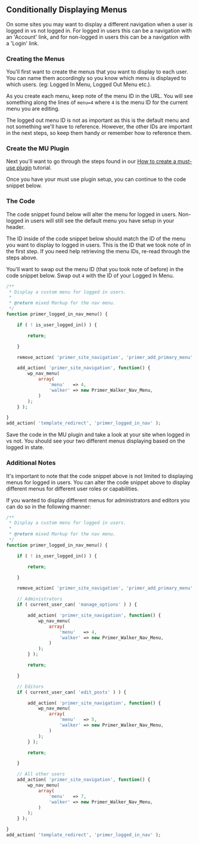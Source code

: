 ## Conditionally Displaying Menus

On some sites you may want to display a different navigation when a user is logged in vs not logged in. For logged in users this can be a navigation with an 'Account' link, and for non-logged in users this can be a navigation with a 'Login' link.

### Creating the Menus

You'll first want to create the menus that you want to display to each user. You can name them accordingly so you know which menu is displayed to which users. (eg: Logged In Menu, Logged Out Menu etc.).

As you create each menu, keep note of the menu ID in the URL. You will see something along the lines of `menu=4` where `4` is the menu ID for the current menu you are editing.

The logged out menu ID is not as important as this is the default menu and not something we'll have to reference. However, the other IDs are important in the next steps, so keep them handy or remember how to reference them.

### Create the MU Plugin

Next you'll want to go through the steps found in our [How to create a must-use plugin](/mu-plugin.html) tutorial.

Once you have your must use plugin setup, you can continue to the code snippet below.

### The Code

The code snippet found below will alter the menu for logged in users. Non-logged in users will still see the default menu you have setup in your header.

The ID inside of the code snippet below should match the ID of the menu you want to display to logged in users. This is the ID that we took note of in the first step. If you need help retrieving the menu IDs, re-read through the steps above.

You'll want to swap out the menu ID (that you took note of before) in the code snippet below. Swap out `4` with the ID of your Logged In Menu.

```php
/**
 * Display a custom menu for logged in users.
 *
 * @return mixed Markup for the nav menu.
 */
function primer_logged_in_nav_menu() {

	if ( ! is_user_logged_in() ) {

		return;

	}

	remove_action( 'primer_site_navigation', 'primer_add_primary_menu' );

	add_action( 'primer_site_navigation', function() {
		wp_nav_menu(
			array(
				'menu'   => 4,
				'walker' => new Primer_Walker_Nav_Menu,
			)
		);
	} );

}
add_action( 'template_redirect', 'primer_logged_in_nav' );
```

Save the code in the MU plugin and take a look at your site when logged in vs not. You should see your two different menus displaying based on the logged in state.

### Additional Notes

It's important to note that the code snippet above is not limited to displaying menus for logged in users. You can alter the code snippet above to display different menus for different user roles or capabilities.

If you wanted to display different menus for administrators and editors you can do so in the following manner:

```php
/**
 * Display a custom menu for logged in users.
 *
 * @return mixed Markup for the nav menu.
 */
function primer_logged_in_nav_menu() {

	if ( ! is_user_logged_in() ) {

		return;

	}

	remove_action( 'primer_site_navigation', 'primer_add_primary_menu' );

	// Administrators
	if ( current_user_can( 'manage_options' ) ) {

		add_action( 'primer_site_navigation', function() {
			wp_nav_menu(
				array(
					'menu'   => 4,
					'walker' => new Primer_Walker_Nav_Menu,
				)
			);
		} );

		return;

	}

	// Editors
	if ( current_user_can( 'edit_posts' ) ) {

		add_action( 'primer_site_navigation', function() {
			wp_nav_menu(
				array(
					'menu'   => 5,
					'walker' => new Primer_Walker_Nav_Menu,
				)
			);
		} );

		return;

	}

	// All other users
	add_action( 'primer_site_navigation', function() {
		wp_nav_menu(
			array(
				'menu'   => 7,
				'walker' => new Primer_Walker_Nav_Menu,
			)
		);
	} );

}
add_action( 'template_redirect', 'primer_logged_in_nav' );
```
